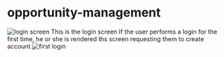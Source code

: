 # opportunity-management
![login screen]()
This is the login screen
If the user performs a login for the first time, he or she is rendered ths screen requesting them to create account
![first login]()
